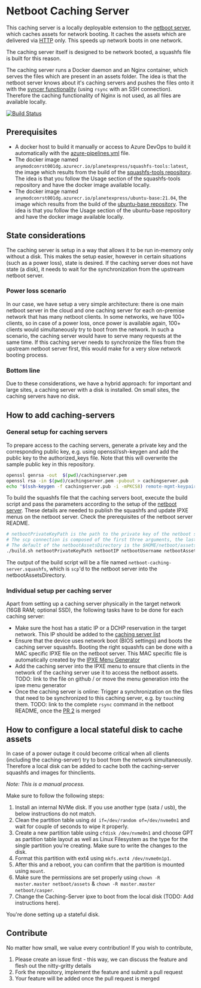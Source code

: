 # Netboot Caching Server

This caching server is a locally deployable extension to the [netboot server](https://github.com/DigitecGalaxus/netboot), which caches assets for network booting. It caches the assets which are delivered via [HTTP](https://github.com/DigitecGalaxus/netboot/tree/main/netboot-services/http) only. This speeds up network boots in one network.

The caching server itself is designed to be network booted, a squashfs file is built for this reason.

The caching server runs a Docker daemon and an Nginx container, which serves the files which are present in an assets folder. The idea is that the netboot server knows about it's caching servers and pushes the files onto it with the [syncer functionality](https://github.com/DigitecGalaxus/netboot/tree/main/netboot-services/sync) (using `rsync` with an SSH connection). Therefore the caching functionality of Nginx is not used, as all files are available locally.

[![Build Status](https://digitecgalaxus.visualstudio.com/SystemEngineering/_apis/build/status/caching-server?branchName=main)](https://digitecgalaxus.visualstudio.com/SystemEngineering/_build/latest?definitionId=1184&branchName=main)

## Prerequisites

- A docker host to build it manually or access to Azure DevOps to build it automatically with the [azure-pipelines.yml](azure-pipelines.yml) file.
- The docker image named `anymodconrst001dg.azurecr.io/planetexpress/squashfs-tools:latest`, the image which results from the build of the [squashfs-tools repository](https://github.com/DigitecGalaxus/squashfs-tools). The idea is that you follow the Usage section of the squashfs-tools repository and have the docker image available locally.
- The docker image named `anymodconrst001dg.azurecr.io/planetexpress/ubuntu-base:21.04`, the image which results from the build of the [ubuntu-base repository](https://github.com/DigitecGalaxus/ubuntu-base). The idea is that you follow the Usage section of the ubuntu-base repository and have the docker image available locally.

## State considerations

The caching server is setup in a way that allows it to be run in-memory only without a disk. This makes the setup easier, however in certain situations (such as a power loss), state is desired. If the caching server does not have state (a disk), it needs to wait for the synchronization from the upstream netboot server.

### Power loss scenario

In our case, we have setup a very simple architecture: there is one main netboot server in the cloud and one caching server for each on-premise network that has many netboot clients. In some networks, we have 100+ clients, so in case of a power loss, once power is available again, 100+ clients would simultaneously try to boot from the network. In such a scenario, the caching server would have to serve many requests at the same time. If this caching server needs to synchronize the files from the upstream netboot server first, this would make for a very slow network booting process.

### Bottom line

Due to these considerations, we have a hybrid approach: for important and large sites, a caching server with a disk is installed. On small sites, the caching servers have no disk.

## How to add caching-servers

### General setup for caching servers

To prepare access to the caching servers, generate a private key and the corresponding public key, e.g. using openssl/ssh-keygen and add the public key to the authorized_keys file. Note that this will overwrite the sample public key in this repository.

```sh
openssl genrsa -out  $(pwd)/cachingserver.pem
openssl rsa -in $(pwd)/cachingserver.pem -pubout > cachingserver.pub
echo "$(ssh-keygen -f cachingserver.pub -i -mPKCS8) remote-mgmt-keypair" > $(pwd)/fs/authorized_keys
```

To build the squashfs file that the caching servers boot, execute the build script and pass the parameters according to the setup of the [netboot server](https://github.com/DigitecGalaxus/netboot). These details are needed to publish the squashfs and update IPXE menus on the netboot server. Check the prerequisites of the netboot server README.

```sh
# netbootPrivateKeyPath is the path to the private key of the netboot server, that hosts the squashfs files and menus
# The scp connection is composed of the first three arguments, the last is a path on the netboot server itself, where assets are be stored
# The default of the netbootAssetsDirectory is the $HOME/netboot/assets directory, where $HOME is the home directory of the netbootUsername user on the netboot server.
./build.sh netbootPrivateKeyPath netbootIP netbootUsername netbootAssetsDirectory
```

The output of the build script will be a file named `netboot-caching-server.squashfs`, which is `scp`'d to the netboot server into the netbootAssetsDirectory.

### Individual setup per caching server

Apart from setting up a caching server physically in the target network (16GB RAM; optional SSD), the following tasks have to be done for each caching server:

- Make sure the host has a static IP or a DCHP reservation in the target network. This IP should be added to the [caching server list](https://github.com/DigitecGalaxus/netboot/blob/main/netboot-services/cachingServerFetcher/caching_server_list.json)
- Ensure that the device uses network boot (BIOS settings) and boots the caching server squashfs. Booting the right squashfs can be done with a MAC specific IPXE file on the netboot server. This MAC specific file is automatically created by the [IPXE Menu Generator](https://github.com/DigitecGalaxus/netboot/tree/main/netboot-services/ipxeMenuGenerator)
- Add the caching server into the IPXE menu to ensure that clients in the network of the caching server use it to access the netboot assets.
TODO: link to the file on github / or move the menu generation into the ipxe menu generator
- Once the caching server is online: Trigger a synchronization on the files that need to be synchronized to this caching server, e.g. by `touch`ing them.
TODO: link to the complete `rsync` command in the netboot README, once the [PR 2](https://github.com/DigitecGalaxus/netboot/pull/2) is merged

## How to configure a local stateful disk to cache assets

In case of a power outage it could become critical when all clients (including the caching-server) try to boot from the network simultaneously. Therefore a local disk can be added to cache both the caching-server squashfs and images for thinclients.

_Note: This is a manual process._

Make sure to follow the following steps:

1. Install an internal NVMe disk. If you use another type (sata / usb), the below instructions do not match.
2. Clean the partition table using `dd if=/dev/random of=/dev/nvme0n1` and wait for couple of seconds to wipe it properly.
3. Create a new partition table using `cfdisk /dev/nvme0n1` and choose GPT as partition table layout as well as Linux Filesystem as the type for the single partition you're creating. Make sure to write the changes to the disk.
4. Format this partition with ext4 using `mkfs.ext4 /dev/nvme0n1p1`.
5. After this and a reboot, you can confirm that the partition is mounted using `mount`.
6. Make sure the permissions are set properly using `chown -R master.master netboot/assets` & `chown -R master.master netboot/casper`.
7. Change the Caching-Server ipxe to boot from the local disk (TODO: Add instructions here).

You're done setting up a stateful disk.

## Contribute

No matter how small, we value every contribution! If you wish to contribute,

1. Please create an issue first - this way, we can discuss the feature and flesh out the nitty-gritty details
2. Fork the repository, implement the feature and submit a pull request
3. Your feature will be added once the pull request is merged
